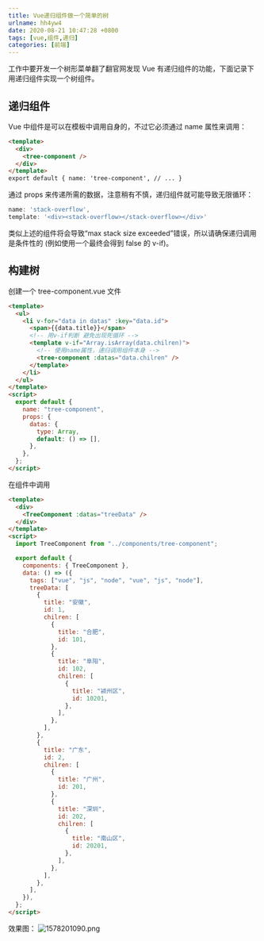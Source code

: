```yaml
---
title: Vue递归组件做一个简单的树
urlname: hh4yw4
date: 2020-08-21 10:47:28 +0800
tags: [vue,组件,递归]
categories: [前端]
---
```


工作中要开发一个树形菜单翻了翻官网发现 Vue 有递归组件的功能，下面记录下用递归组件实现一个树组件。

## 递归组件

Vue 中组件是可以在模板中调用自身的，不过它必须通过 name 属性来调用：

```html
<template>
  <div>
    <tree-component />
  </div>
</template>
export default { name: 'tree-component', // ... }
```

通过 props 来传递所需的数据，注意稍有不慎，递归组件就可能导致无限循环：

```javascript
name: 'stack-overflow',
template: '<div><stack-overflow></stack-overflow></div>'
```

类似上述的组件将会导致“max stack size exceeded”错误，所以请确保递归调用是条件性的 (例如使用一个最终会得到 false 的 v-if)。

## 构建树

创建一个 tree-component.vue 文件

```html
<template>
  <ul>
    <li v-for="data in datas" :key="data.id">
      <span>{{data.title}}</span>
      <!-- 用v-if判断 避免出现死循环 -->
      <template v-if="Array.isArray(data.chilren)">
        <!-- 使用name属性，递归调用组件本身 -->
        <tree-component :datas="data.chilren" />
      </template>
    </li>
  </ul>
</template>
<script>
  export default {
    name: "tree-component",
    props: {
      datas: {
        type: Array,
        default: () => [],
      },
    },
  };
</script>
```

在组件中调用

```html
<template>
  <div>
    <TreeComponent :datas="treeData" />
  </div>
</template>
<script>
  import TreeComponent from "../components/tree-component";

  export default {
    components: { TreeComponent },
    data: () => ({
      tags: ["vue", "js", "node", "vue", "js", "node"],
      treeData: [
        {
          title: "安徽",
          id: 1,
          chilren: [
            {
              title: "合肥",
              id: 101,
            },
            {
              title: "阜阳",
              id: 102,
              chilren: [
                {
                  title: "颍州区",
                  id: 10201,
                },
              ],
            },
          ],
        },
        {
          title: "广东",
          id: 2,
          chilren: [
            {
              title: "广州",
              id: 201,
            },
            {
              title: "深圳",
              id: 202,
              chilren: [
                {
                  title: "南山区",
                  id: 20201,
                },
              ],
            },
          ],
        },
      ],
    }),
  };
</script>
```

效果图：
![1578201090.png](https:/jianjun-1251280787.file.myqcloud.com/post/1597978182108-ebf60c9d-07e4-4e37-804c-c1d8b05e7c46.png)
